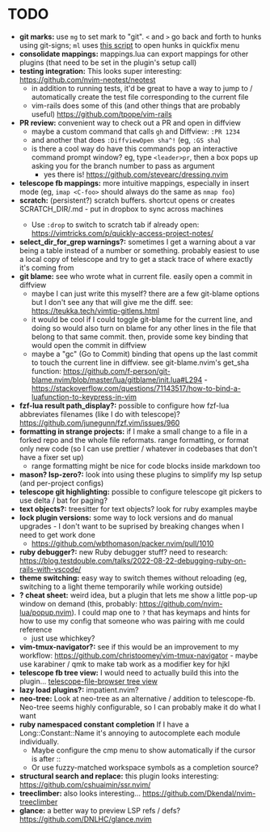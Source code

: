 # TODO
* **git marks:** use `mg` to set mark to "git". `<` and `>` go back and forth to hunks using git-signs; `ml` uses [this script](https://gist.github.com/romainl/a3ddb1d08764b93183260f8cdf0f524f) to open hunks in quickfix menu
* **consolidate mappings:** mappings.lua can export mappings for other plugins (that need to be set in the plugin's setup call)
* **testing integration:** This looks super interesting: https://github.com/nvim-neotest/neotest
  * in addition to running tests, it'd be great to have a way to jump to / automatically create the test file corresponding to the current file
  * vim-rails does some of this (and other things that are probably useful) https://github.com/tpope/vim-rails
* **PR review:** convenient way to check out a PR and open in diffview
  * maybe a custom command that calls `gh` and Diffview: `:PR 1234`
  * and another that does `:DiffviewOpen sha^!` (eg, `:GS sha`)
  * is there a cool way do have this commands pop an interactive command prompt window? eg, type `<leader>pr`, then a box pops up asking you for the branch number to pass as argument
    * yes there is! https://github.com/stevearc/dressing.nvim
* **telescope fb mappings:** more intuitive mappings, especially in insert mode (eg, `imap <C-foo>` should always do the same as `nmap foo`)
* **scratch:** (persistent?) scratch buffers. shortcut opens or creates SCRATCH_DIR/<project>.md - put in dropbox to sync across machines
  * Use `:drop` to switch to scratch tab if already open: https://vimtricks.com/p/quickly-access-project-notes/
* **select_dir_for_grep warnings?:** sometimes I get a warning about a var being a table instead of a number or something. probably easiest to use a local copy of telescope and try to get a stack trace of where exactly it's coming from
* **git blame:** see who wrote what in current file. easily open a commit in diffview
  * maybe I can just write this myself? there are a few git-blame options but I don't see any that will give me the diff. see: https://teukka.tech/vimtip-gitlens.html
  * it would be cool if I could toggle git-blame for the current line, and doing so would also turn on blame for any other lines in the file that belong to that same commit. then, provide some key binding that would open the commit in diffview
  * maybe a "gc" (Go to Commit) binding that opens up the last commit to touch the current line in diffview. see git-blame.nvim's get_sha function: https://github.com/f-person/git-blame.nvim/blob/master/lua/gitblame/init.lua#L294  - https://stackoverflow.com/questions/71143517/how-to-bind-a-luafunction-to-keypress-in-vim
* **fzf-lua result path_display?:** possible to configure how fzf-lua abbreviates filenames (like I do with telescope)? https://github.com/junegunn/fzf.vim/issues/960
* **formatting in strange projects:** if I make a small change to a file in a forked repo and the whole file reformats. range formatting, or format only new code (so I can use prettier / whatever in codebases that don't have a fixer set up)
  * range formatting might be nice for code blocks inside markdown too
* **mason? lsp-zero?:** look into using these plugins to simplify my lsp setup (and per-project configs)
* **telescope git highlighting:** possible to configure telescope git pickers to use delta / bat for paging?
* **text objects?:** treesitter for text objects? look for ruby examples maybe
* **lock plugin versions:** some way to lock versions and do manual upgrades - I don't want to be suprised by breaking changes when I need to get work done
  * https://github.com/wbthomason/packer.nvim/pull/1010
* **ruby debugger?:** new Ruby debugger stuff? need to research: https://blog.testdouble.com/talks/2022-08-22-debugging-ruby-on-rails-with-vscode/
* **theme switching:** easy way to switch themes without reloading (eg, switching to a light theme temporarily while working outside)
* **? cheat sheet:** weird idea, but a plugin that lets me show a little pop-up window on demand (this, probably: https://github.com/nvim-lua/popup.nvim). I could map one to `?` that has keymaps and hints for how to use my config that someone who was pairing with me could reference
  * just use whichkey?
* **vim-tmux-navigator?:** see if this would be an improvement to my workflow: https://github.com/christoomey/vim-tmux-navigator - maybe use karabiner / qmk to make tab work as a modifier key for hjkl
* **telescope fb tree view:** I would need to actually build this into the plugin... [telescope-file-browser tree view](https://github.com/nvim-telescope/telescope-file-browser.nvim/issues/165#issuecomment-1242515366)
* **lazy load plugins?:** impatient.nvim?
* **neo-tree:** Look at neo-tree as an alternative / addition to telescope-fb. Neo-tree seems highly configurable, so I can probably make it do what I want
* **ruby namespaced constant completion** If I have a Long::Constant::Name it's annoying to autocomplete each module individually.
  * Maybe configure the cmp menu to show automatically if the cursor is after ::
  * Or use fuzzy-matched workspace symbols as a completion source?
* **structural search and replace:** this plugin looks interesting: https://github.com/cshuaimin/ssr.nvim/
* **treeclimber:** also looks interesting... https://github.com/Dkendal/nvim-treeclimber
* **glance:** a better way to preview LSP refs / defs? https://github.com/DNLHC/glance.nvim
